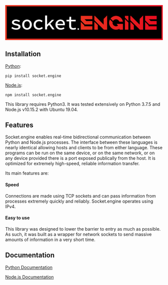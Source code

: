 <div align="center">
  <img src="graphics/Logo.png">
</div>

## Installation

[Python](https://pypi.org/project/socket.engine/):

```
pip install socket.engine
```

[Node.js](https://www.npmjs.com/package/socket.engine):

```
npm install socket.engine
```

This library requires Python3. It was tested extensively on Python 3.7.5 and Node.js v10.15.2 with Ubuntu 19.04.

## Features

Socket.engine enables real-time bidirectional communication between Python and Node.js processes. The interface between these languages is nearly identical allowing hosts and clients to be from either language. These programs can be run on the same device, or on the same network, or on any device provided there is a port exposed publically from the host. It is optimized for extremely high-speed, reliable information transfer.

Its main features are:

#### Speed

Connections are made using TCP sockets and can pass information from processes extremely quickly and reliably. Socket.engine operates using IPv4.

#### Easy to use

This library was designed to lower the barrier to entry as much as possible. As such, it was built as a wrapper for network sockets to send massive amounts of information in a very short time.

## Documentation

[Python Documentation](https://github.com/0xJeremy/socket.engine/blob/master/python/README.md)

[Node.js Documentation](https://github.com/0xJeremy/socket.engine/blob/master/nodejs/README.md)
